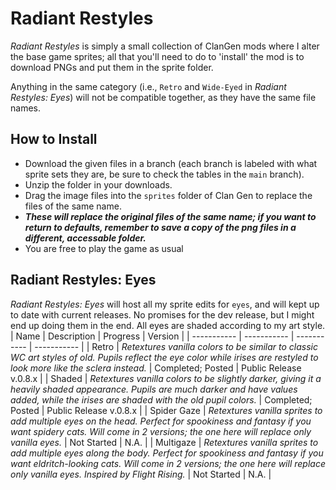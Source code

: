 # Radiant Restyles
*Radiant Restyles* is simply a small collection of ClanGen mods where I alter the base game sprites; all that you'll need to do to 'install' the mod is to download PNGs and put them in the sprite folder.

Anything in the same category (i.e., `Retro` and `Wide-Eyed` in *Radiant Restyles: Eyes*) will not be compatible together, as they have the same file names.

## How to Install
- Download the given files in a branch (each branch is labeled with what sprite sets they are, be sure to check the tables in the `main` branch).
- Unzip the folder in your downloads.
- Drag the image files into the `sprites` folder of Clan Gen to replace the files of the same name.
- ***These will replace the original files of the same name; if you want to return to defaults, remember to save a copy of the png files in a different, accessable folder.***
- You are free to play the game as usual

## Radiant Restyles: Eyes
*Radiant Restyles: Eyes* will host all my sprite edits for `eyes`, and will kept up to date with current releases. No promises for the dev release, but I might end up doing them in the end. All eyes are shaded according to my art style.
| Name | Description | Progress | Version |
| ----------- | ----------- | ----------- | ----------- |
| Retro | *Retextures vanilla colors to be similar to classic WC art styles of old. Pupils reflect the eye color while irises are restyled to look more like the sclera instead.* | Completed; Posted | Public Release v.0.8.x |
| Shaded | *Retextures vanilla colors to be slightly darker, giving it a heavily shaded appearance. Pupils are much darker and have values added, while the irises are shaded with the old pupil colors.* | Completed; Posted | Public Release v.0.8.x |
| Spider Gaze | *Retextures vanilla sprites to add multiple eyes on the head. Perfect for spookiness and fantasy if you want spidery cats. Will come in 2 versions; the one here will replace only vanilla eyes.* | Not Started | N.A. |
| Multigaze | *Retextures vanilla sprites to add multiple eyes along the body. Perfect for spookiness and fantasy if you want eldritch-looking cats. Will come in 2 versions; the one here will replace only vanilla eyes. Inspired by Flight Rising.* | Not Started | N.A. |
